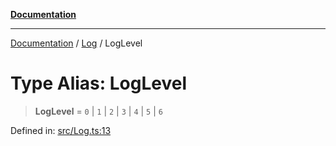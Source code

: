 [**Documentation**](../../README.md)

***

[Documentation](../../README.md) / [Log](../README.md) / LogLevel

# Type Alias: LogLevel

> **LogLevel** = `0` \| `1` \| `2` \| `3` \| `4` \| `5` \| `6`

Defined in: [src/Log.ts:13](https://github.com/Christian-Me/folder-to-tags-plugin/blob/324c4975948764581637da1ab1e4cb12dc3f447a/src/Log.ts#L13)
